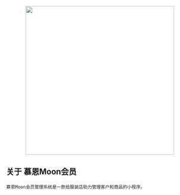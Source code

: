 <div align="center">
<img src="https://static.17quxue.com/618316179e3c233bad313182a751f6e1.jpg" width="400">
</div>

## 关于 慕恩Moon会员

    慕恩Moon会员管理系统是一款给服装店助力管理客户和商品的小程序。
